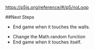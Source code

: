https://p5js.org/reference/#/p5/noLoop

##Next Steps
+ End game when it touches the walls.
- Change the Math.random function
- End game when it touches itself.